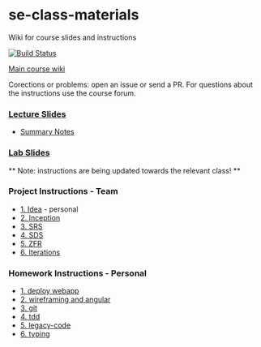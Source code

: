 # se-class-materials
Wiki for course slides and instructions 

[![Build Status](https://travis-ci.com/jce-il/se-class-materials.svg?token=A32fEPgKUvjwnDqzT4qn&branch=master)](https://travis-ci.com/jce-il/se-class-materials)

[Main course wiki](https://github.com/jce-il/se-class/wiki)

Corections or problems: open an issue or send a PR. For questions about the instructions use the course forum.

### [Lecture Slides](lecture/)
- [Summary Notes](Lecture%20Summary/)

### [Lab Slides](lab/)

** Note: instructions are being updated towards the relevant class! **

### Project Instructions - Team
  - [1. Idea](docs/instructions/team/proj1-idea.md) - personal
  - [2. Inception](docs/instructions/team/proj2-inception.md)
  - [3. SRS](docs/instructions/team/proj3-srs.md)
  - [4. SDS](docs/instructions/team/proj4-sds.md)
  - [5. ZFR](docs/instructions/team/proj5-zfr.md)
  - [6. Iterations](docs/instructions/team/proj6-iterations.md)

### Homework Instructions - Personal
  - [1. deploy webapp](docs/instructions/personal/hw1-deploy-webapp.md)
  - [2. wireframing and angular](docs/instructions/personal/hw2-wireframing-angular.md)
  - [3. git](docs/instructions/personal/hw3-git.md)
  - [4. tdd](docs/instructions/personal/hw4-tdd.md)
  - [5. legacy-code](docs/instructions/personal/hw5-legacy.md)
  - [6. typing](docs/instructions/personal/hw6-typing.md) 
